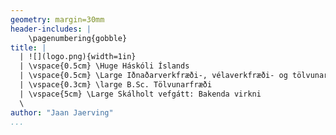 ```yaml
---
geometry: margin=30mm
header-includes: |
    \pagenumbering{gobble}
title: |
  | ![](logo.png){width=1in}
  | \vspace{0.5cm} \Huge Háskóli Íslands
  | \vspace{0.5cm} \Large Iðnaðarverkfræði-, vélaverkfræði- og tölvunarfræðideild
  | \vspace{0.3cm} \large B.Sc. Tölvunarfræði
  | \vspace{5cm} \Large Skálholt vefgátt: Bakenda virkni
  \
author: "Jaan Jaerving"
...
```


